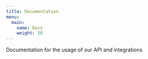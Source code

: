 ```yaml
---
title: Documentation
menu:
  main:
    name: Docs
    weight: 50
---
```


Documentation for the usage of our API and integrations
